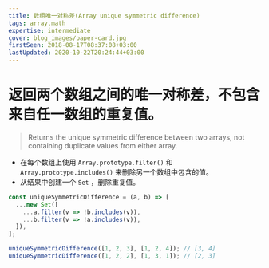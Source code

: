 ```yaml
---
title: 数组唯一对称差(Array unique symmetric difference)
tags: array,math
expertise: intermediate
cover: blog_images/paper-card.jpg
firstSeen: 2018-08-17T08:37:08+03:00
lastUpdated: 2020-10-22T20:24:44+03:00
---
```


# 返回两个数组之间的唯一对称差，不包含来自任一数组的重复值。
> Returns the unique symmetric difference between two arrays, not containing duplicate values from either array.

- 在每个数组上使用 `Array.prototype.filter()` 和 `Array.prototype.includes()` 来删除另一个数组中包含的值。
- 从结果中创建一个 `Set` ，删除重复值。

```js
const uniqueSymmetricDifference = (a, b) => [
  ...new Set([
    ...a.filter(v => !b.includes(v)),
    ...b.filter(v => !a.includes(v)),
  ]),
];
```

```js
uniqueSymmetricDifference([1, 2, 3], [1, 2, 4]); // [3, 4]
uniqueSymmetricDifference([1, 2, 2], [1, 3, 1]); // [2, 3]
```
